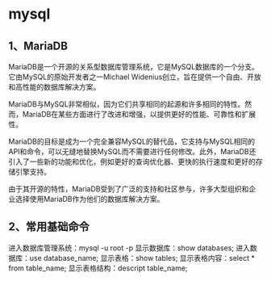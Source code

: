 # mysql

## 1、MariaDB
MariaDB是一个开源的关系型数据库管理系统，它是MySQL数据库的一个分支。它由MySQL的原始开发者之一Michael Widenius创立，旨在提供一个自由、开放和高性能的数据库解决方案。

MariaDB与MySQL非常相似，因为它们共享相同的起源和许多相同的特性。然而，MariaDB在某些方面进行了改进和增强，以提供更好的性能、可靠性和扩展性。

MariaDB的目标是成为一个完全兼容MySQL的替代品，它支持与MySQL相同的API和命令，可以无缝地替换MySQL而不需要进行任何修改。此外，MariaDB还引入了一些新的功能和优化，例如更好的查询优化器、更快的执行速度和更好的存储引擎支持。

由于其开源的特性，MariaDB受到了广泛的支持和社区参与，许多大型组织和企业选择使用MariaDB作为他们的数据库解决方案。

## 2、常用基础命令
进入数据库管理系统：mysql -u root -p
显示数据库：show databases;
进入数据库：use database_name;
显示表格：show tables;
显示表格内容：select * from table_name;
显示表格结构：descript table_name;